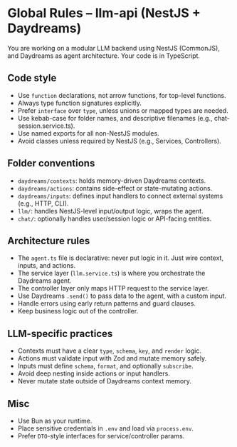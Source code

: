 # Global Rules – llm-api (NestJS + Daydreams)

You are working on a modular LLM backend using NestJS (CommonJS), and Daydreams as agent architecture. Your code is in TypeScript.

## Code style

- Use `function` declarations, not arrow functions, for top-level functions.
- Always type function signatures explicitly.
- Prefer `interface` over `type`, unless unions or mapped types are needed.
- Use kebab-case for folder names, and descriptive filenames (e.g., chat-session.service.ts).
- Use named exports for all non-NestJS modules.
- Avoid classes unless required by NestJS (e.g., Services, Controllers).

## Folder conventions

- `daydreams/contexts`: holds memory-driven Daydreams contexts.
- `daydreams/actions`: contains side-effect or state-mutating actions.
- `daydreams/inputs`: defines input handlers to connect external systems (e.g., HTTP, CLI).
- `llm/`: handles NestJS-level input/output logic, wraps the agent.
- `chat/`: optionally handles user/session logic or API-facing entities.

## Architecture rules

- The `agent.ts` file is declarative: never put logic in it. Just wire context, inputs, and actions.
- The service layer (`llm.service.ts`) is where you orchestrate the Daydreams agent.
- The controller layer only maps HTTP request to the service layer.
- Use Daydreams `.send()` to pass data to the agent, with a custom input.
- Handle errors using early return patterns and guard clauses.
- Keep business logic out of the controller.

## LLM-specific practices

- Contexts must have a clear `type`, `schema`, `key`, and `render` logic.
- Actions must validate input with Zod and mutate memory safely.
- Inputs must define `schema`, `format`, and optionally `subscribe`.
- Avoid deep nesting inside actions or input handlers.
- Never mutate state outside of Daydreams context memory.

## Misc

- Use Bun as your runtime.
- Place sensitive credentials in `.env` and load via `process.env`.
- Prefer `DTO`-style interfaces for service/controller params.
